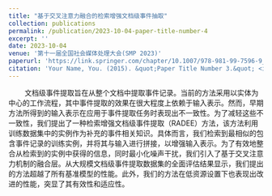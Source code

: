```yaml
---
title: "基于交叉注意力融合的检索增强文档级事件抽取"
collection: publications
permalink: /publication/2023-10-04-paper-title-number-4
excerpt: ''
date: 2023-10-04
venue: '第十一届全国社会媒体处理大会(SMP 2023)'
paperurl: 'https://link.springer.com/chapter/10.1007/978-981-99-7596-9_16'
citation: 'Your Name, You. (2015). &quot;Paper Title Number 3.&quot; <i>Journal 1</i>. 1(3).'
---
```

&emsp;&emsp;
文档级事件提取旨在从整个文档中提取事件记录。当前的方法采用以实体为中心的工作流程，其中事件提取的效果在很大程度上依赖于输入表示。然而，早期方法所得到的输入表示在应用于事件提取任务时表现出不一致性。为了减轻这些不一致性，我们提出了一种检索增强文档级事件提取（RADEE）方法，该方法利用训练数据集中的实例作为补充的事件相关知识。具体而言，我们检索到最相似的包含事件记录的训练实例，并将其与输入进行拼接，以增强输入表示。为了有效地整合从检索到的实例中获得的信息，同时最小化噪声干扰，我们引入了基于交叉注意力机制的融合层。从大规模文档级事件提取数据集的全面评估结果显示，我们提出的方法超越了所有基准模型的性能。此外，我们的方法在低资源设置下也表现出改进的性能，突显了其有效性和适应性。